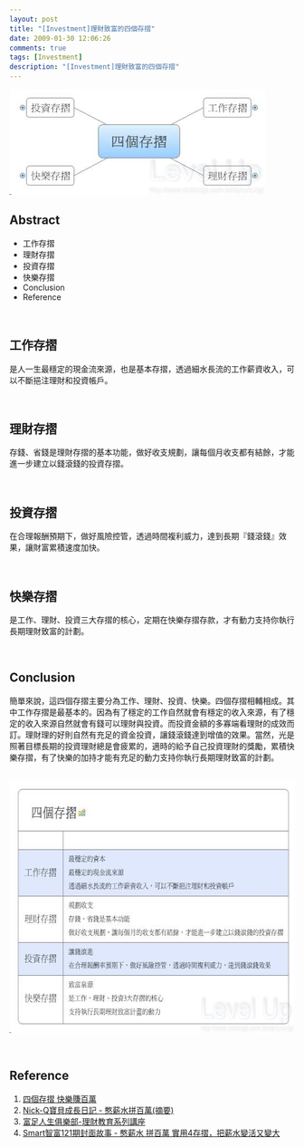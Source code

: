 ```yaml
---
layout: post
title: "[Investment]理財致富的四個存摺"
date: 2009-01-30 12:06:26
comments: true
tags: [Investment]
description: "[Investment]理財致富的四個存摺"
---
```

<p><img style="border-bottom: 0px; border-left: 0px; border-top: 0px; border-right: 0px" border="0" alt="image" width="452" height="187" src="\images\posts\6969\image_thumb_1.png" /></a></p><h2>Abstract</h2><ul><li>工作存摺</li><li>理財存摺</li><li>投資存摺</li><li>快樂存摺</li><li>Conclusion</li><li>Reference</li></ul><p> </p><h2>工作存摺</h2><p>是人一生最穩定的現金流來源，也是基本存摺，透過細水長流的工作薪資收入，可以不斷挹注理財和投資帳戶。</p><p> </p><h2>理財存摺</h2><p>存錢、省錢是理財存摺的基本功能，做好收支規劃，讓每個月收支都有結餘，才能進一步建立以錢滾錢的投資存摺。</p><p> </p><h2>投資存摺</h2><p>在合理報酬預期下，做好風險控管，透過時間複利威力，達到長期『錢滾錢』效果，讓財富累積速度加快。</p><p> </p><h2>快樂存摺</h2><p>是工作、理財、投資三大存摺的核心，定期在快樂存摺存款，才有動力支持你執行長期理財致富的計劃。</p><p> </p><h2>Conclusion</h2><p>簡單來說，這四個存摺主要分為工作、理財、投資、快樂。四個存摺相輔相成。其中工作存摺是最基本的。因為有了穩定的工作自然就會有穩定的收入來源，有了穩定的收入來源自然就會有錢可以理財與投資。而投資金額的多寡端看理財的成效而訂。理財理的好則自然有充足的資金投資，讓錢滾錢達到增值的效果。當然，光是照著目標長期的投資理財總是會疲累的，適時的給予自己投資理財的獎勵，累積快樂存摺，有了快樂的加持才能有充足的動力支持你執行長期理財致富的計劃。</p><p> <a href="http://files.dotblogs.com.tw/larrynung/0901/535570f96f24_14C0A/image_8.png"><img style="border-right-width: 0px; border-top-width: 0px; border-bottom-width: 0px; border-left-width: 0px" border="0" alt="image" width="622" height="446" src="\images\posts\6969\image_thumb_3.png" /></a></p><p> </p><h2>Reference</h2><ol><li><a target="_blank" href="http://nomadicbaby.com/winni_page.asp?pid2=43">四個存摺 快樂賺百萬</a></li><li><a href="http://tw.myblog.yahoo.com/kenchou-winnie/article?mid=1780&amp;prev=1781&amp;next=-1">Nick-Q寶貝成長日記 - 憨薪水拼百萬(摘要)</a></li><li><a href="http://www.wretch.cc/blog/tonydream/10541674">富足人生俱樂部-理財教育系列講座</li><li>Smart智富121期封面故事 - 憨薪水 拼百萬 實用4存摺，把薪水變活又變大</li></ol>